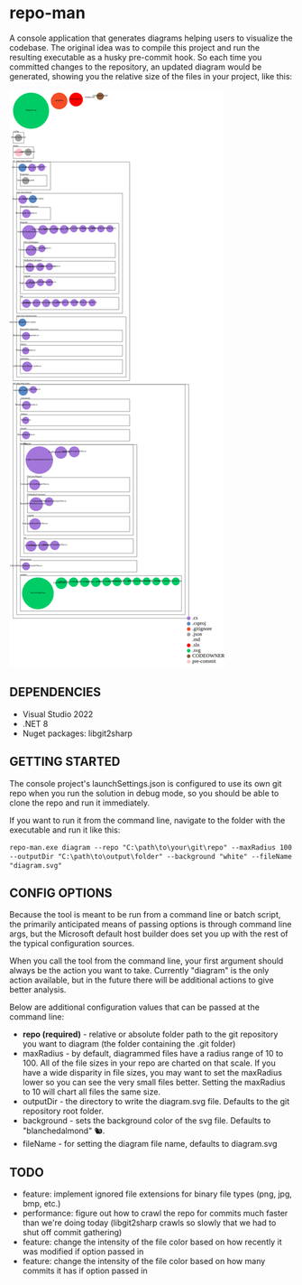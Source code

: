# repo-man

A console application that generates diagrams helping users to visualize the codebase. 
The original idea was to compile this project and run the resulting executable as a husky pre-commit hook. 
So each time you committed changes to the repository, an updated diagram would be generated, 
showing you the relative size of the files in your project, like this:

![Visualization of this repo](./diagram.svg)

## DEPENDENCIES

- Visual Studio 2022
- .NET 8
- Nuget packages: libgit2sharp

## GETTING STARTED

The console project's launchSettings.json is configured to use its own git repo when you run the solution in debug mode, 
so you should be able to clone the repo and run it immediately.

If you want to run it from the command line, navigate to the folder with the executable and run it like this: 
```
repo-man.exe diagram --repo "C:\path\to\your\git\repo" --maxRadius 100 --outputDir "C:\path\to\output\folder" --background "white" --fileName "diagram.svg"
```

## CONFIG OPTIONS

Because the tool is meant to be run from a command line or batch script, 
the primarily anticipated means of passing options is through command line args, 
but the Microsoft default host builder does set you up with the rest of the typical configuration sources.

When you call the tool from the command line, your first argument should always be the action you want to take. 
Currently "diagram" is the only action available, but in the future there will be additional actions to give better analysis. 

Below are additional configuration values that can be passed at the command line:

- **repo (required)** - relative or absolute folder path to the git repository you want to diagram (the folder containing the .git folder)
- maxRadius - by default, diagrammed files have a radius range of 10 to 100. All of the file sizes in your repo are charted on that scale. If you have a wide disparity in file sizes, you may want to set the maxRadius lower so you can see the very small files better. Setting the maxRadius to 10 will chart all files the same size.
- outputDir - the directory to write the diagram.svg file. Defaults to the git repository root folder.
- background - sets the background color of the svg file. Defaults to "blanchedalmond" 🐿️.
- fileName - for setting the diagram file name, defaults to diagram.svg

## TODO

- feature: implement ignored file extensions for binary file types (png, jpg,
  bmp, etc.)
- performance: figure out how to crawl the repo for commits much faster than we're doing today (libgit2sharp crawls so slowly that we had to shut off commit gathering)
- feature: change the intensity of the file color based on how recently it was modified if option passed in
- feature: change the intensity of the file color based on how many commits it has if option passed in

